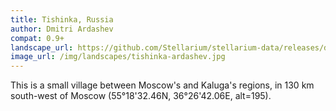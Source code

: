 ```yaml
---
title: Tishinka, Russia
author: Dmitri Ardashev
compat: 0.9+
landscape_url: https://github.com/Stellarium/stellarium-data/releases/download/landscapes/tishinka.zip
image_url: /img/landscapes/tishinka-ardashev.jpg
---
```

This is a small village between Moscow's and Kaluga's regions, in 130 km south-west of Moscow (55°18'32.46N, 36°26'42.06E, alt=195).